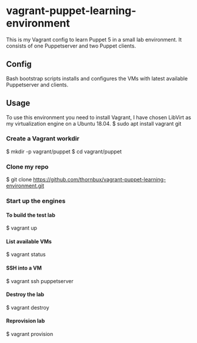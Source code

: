 # vagrant-puppet-learning-environment
This is my Vagrant config to learn Puppet 5 in a small lab environment.
It consists of one Puppetserver and two Puppet clients.

## Config
Bash bootstrap scripts installs and configures the VMs with latest available Puppetserver and clients.

## Usage
To use this environment you need to install Vagrant, I have chosen LibVirt as my virtualization engine on a Ubuntu 18.04.
$ sudo apt install vagrant git

### Create a Vagrant workdir
$ mkdir -p vagrant/puppet
$ cd vagrant/puppet

### Clone my repo
$ git clone https://github.com/thornbux/vagrant-puppet-learning-environment.git

### Start up the engines
#### To build the test lab
$ vagrant up

#### List available VMs
$ vagrant status

#### SSH into a VM
$ vagrant ssh puppetserver

#### Destroy the lab
$ vagrant destroy

#### Reprovision lab
$ vagrant provision



